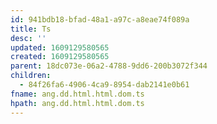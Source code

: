 ```yaml
---
id: 941bdb18-bfad-48a1-a97c-a8eae74f089a
title: Ts
desc: ''
updated: 1609129580565
created: 1609129580565
parent: 18dc073e-06a2-4788-9dd6-200b3072f344
children:
  - 84f26fa6-4906-4ca9-8954-dab2141e0b61
fname: ang.dd.html.html.dom.ts
hpath: ang.dd.html.html.dom.ts
---
```



